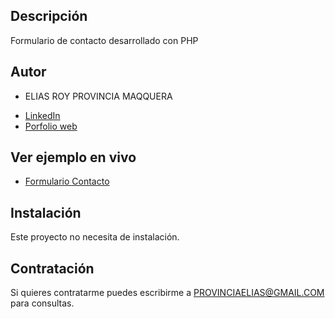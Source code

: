 ## Descripción 
Formulario de contacto desarrollado con PHP

## Autor 
- ELIAS ROY PROVINCIA MAQQUERA

* [LinkedIn](https://www.linkedin.com/in/eliasprovincia/) 
* [Porfolio web](https://eliasroy.github.io/portafolio/) 

## Ver ejemplo en vivo 
- [Formulario Contacto](https://formulario-contacto-php.herokuapp.com/)

## Instalación 
Este proyecto no necesita de instalación.

## Contratación 
Si quieres contratarme puedes escribirme a PROVINCIAELIAS@GMAIL.COM para consultas. 
